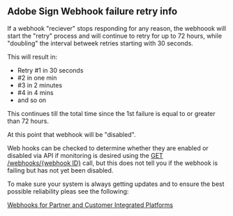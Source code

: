 ## Adobe Sign Webhook failure retry info

If a webhook "reciever" stops responding for any reason, the webhoook will start the "retry" process and will continue to retry for up to 72 hours, while "doubling" the interval betweek retries starting with 30 seconds.  

This will result in:

* Retry #1 in 30 seconds
* #2 in one min
* #3 in 2 minutes
* #4 in 4 mins
* and so on

This continues till the total time since the 1st failure is equal to or greater than 72 hours.

At this point that webhook will be "disabled".

Web hooks can be checked to determine whether they are enabled or disabled via API if monitoring is desired using the [GET /webhooks/{webhook ID}](https://secure.echosign.com/public/docs/restapi/v6#!/webhooks/getWebhookInfo) call, but this does not tell you if the webhook is failing but has not yet been disabled.

To make sure your system is always getting updates and to ensure the best possible reliability pleas see the following:

[Webhooks for Partner and Customer Integrated Platforms](https://github.com/skaboy71/AdobeSign-resources/blob/master/more/agreement_status_updates_webhooks_polling.md)

